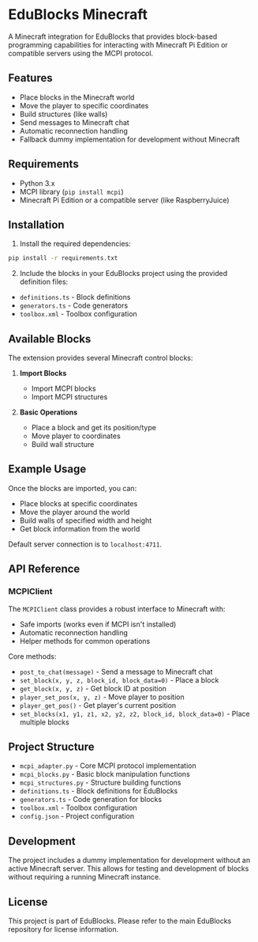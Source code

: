 # EduBlocks Minecraft

A Minecraft integration for EduBlocks that provides block-based programming capabilities for interacting with Minecraft Pi Edition or compatible servers using the MCPI protocol.

## Features

- Place blocks in the Minecraft world
- Move the player to specific coordinates
- Build structures (like walls)
- Send messages to Minecraft chat
- Automatic reconnection handling
- Fallback dummy implementation for development without Minecraft

## Requirements

- Python 3.x
- MCPI library (`pip install mcpi`)
- Minecraft Pi Edition or a compatible server (like RaspberryJuice)

## Installation

1. Install the required dependencies:
```bash
pip install -r requirements.txt
```

2. Include the blocks in your EduBlocks project using the provided definition files:
- `definitions.ts` - Block definitions
- `generators.ts` - Code generators
- `toolbox.xml` - Toolbox configuration

## Available Blocks

The extension provides several Minecraft control blocks:

1. **Import Blocks**
   - Import MCPI blocks
   - Import MCPI structures

2. **Basic Operations**
   - Place a block and get its position/type
   - Move player to coordinates
   - Build wall structure

## Example Usage

Once the blocks are imported, you can:
- Place blocks at specific coordinates
- Move the player around the world
- Build walls of specified width and height
- Get block information from the world

Default server connection is to `localhost:4711`.

## API Reference

### MCPIClient

The `MCPIClient` class provides a robust interface to Minecraft with:
- Safe imports (works even if MCPI isn't installed)
- Automatic reconnection handling
- Helper methods for common operations

Core methods:
- `post_to_chat(message)` - Send a message to Minecraft chat
- `set_block(x, y, z, block_id, block_data=0)` - Place a block
- `get_block(x, y, z)` - Get block ID at position
- `player_set_pos(x, y, z)` - Move player to position
- `player_get_pos()` - Get player's current position
- `set_blocks(x1, y1, z1, x2, y2, z2, block_id, block_data=0)` - Place multiple blocks

## Project Structure

- `mcpi_adapter.py` - Core MCPI protocol implementation
- `mcpi_blocks.py` - Basic block manipulation functions
- `mcpi_structures.py` - Structure building functions
- `definitions.ts` - Block definitions for EduBlocks
- `generators.ts` - Code generation for blocks
- `toolbox.xml` - Toolbox configuration
- `config.json` - Project configuration

## Development

The project includes a dummy implementation for development without an active Minecraft server. This allows for testing and development of blocks without requiring a running Minecraft instance.

## License

This project is part of EduBlocks. Please refer to the main EduBlocks repository for license information.